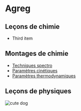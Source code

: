 # Agreg


## Leçons de chimie

- Third item
## Montages de chimie
- [Techniques spectro](techniquesspectro.md)
- [Paramètres cinétiques](tpchimie.md)
- [Paramètres thermodynamiques](tpchimie.md)

##  Leçons de physiques


![cute dog](https://i.pinimg.com/736x/49/ac/45/49ac452e72e652cfd985ce2b179adc5e.jpg)
